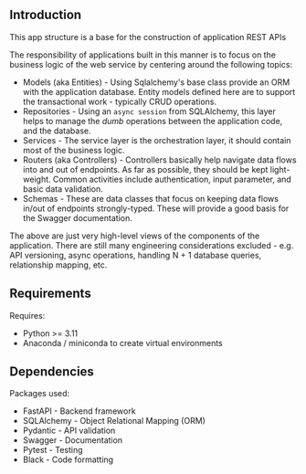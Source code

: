 ## Introduction
This app structure is a base for the construction of application REST APIs

The responsibility of applications built in this manner is to focus on the business logic of the web service by centering around the following topics:
- Models (aka Entities) - Using Sqlalchemy's base class provide an ORM with the application database. Entity models defined here are to support the transactional work - typically CRUD operations.
- Repositories - Using an `async session` from SQLAlchemy, this layer helps to manage the *dumb* operations between the application code, and the database.
- Services - The service layer is the orchestration layer, it should contain most of the business logic.
- Routers (aka Controllers) - Controllers basically help navigate data flows into and out of endpoints. As far as possible, they should be kept light-weight. Common activities include authentication, input parameter, and basic data validation.
- Schemas - These are data classes that focus on keeping data flows in/out of endpoints strongly-typed. These will provide a good basis for the Swagger documentation.

The above are just very high-level views of the components of the application. There are still many engineering considerations excluded - e.g. API versioning, async operations, handling N + 1 database queries, relationship mapping, etc.

## Requirements
Requires:
- Python >= 3.11
- Anaconda / miniconda to create virtual environments

## Dependencies
Packages used:
- FastAPI - Backend framework
- SQLAlchemy - Object Relational Mapping (ORM)
- Pydantic - API validation
- Swagger - Documentation
- Pytest - Testing
- Black - Code formatting
